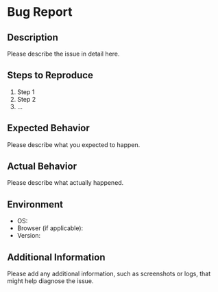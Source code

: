 # Bug Report

## Description

Please describe the issue in detail here.

## Steps to Reproduce

1. Step 1
2. Step 2
3. ...

## Expected Behavior

Please describe what you expected to happen.

## Actual Behavior

Please describe what actually happened.

## Environment

- OS:
- Browser (if applicable):
- Version:

## Additional Information

Please add any additional information, such as screenshots or logs, that might help diagnose the issue.
